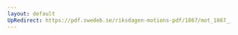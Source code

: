 ```yaml
---
layout: default
UpRedirect: https://pdf.swedeb.se/riksdagen-motions-pdf/1867/mot_1867__fk__fört/mot_1867__fk__fört_004.pdf
---
```

